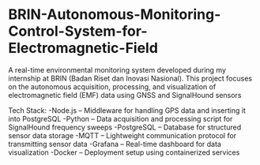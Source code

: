 # BRIN-Autonomous-Monitoring-Control-System-for-Electromagnetic-Field
A real-time environmental monitoring system developed during my internship at BRIN (Badan Riset dan Inovasi Nasional). This project focuses on the autonomous acquisition, processing, and visualization of electromagnetic field (EMF) data using GNSS and SignalHound sensors

Tech Stack:
-Node.js – Middleware for handling GPS data and inserting it into PostgreSQL
-Python – Data acquisition and processing script for SignalHound frequency sweeps
-PostgreSQL – Database for structured sensor data storage
-MQTT – Lightweight communication protocol for transmitting sensor data
-Grafana – Real-time dashboard for data visualization
-Docker – Deployment setup using containerized services
